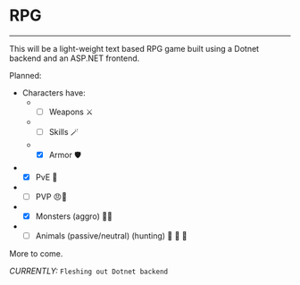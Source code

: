 # RPG
------
This will be a light-weight text based RPG game built using a Dotnet backend and an ASP.NET frontend. 

Planned:
  - Characters have: 
    - - [ ] Weapons ⚔️
    - - [ ] Skills 🪄
    - - [x] Armor 🛡️
  - - [x] PvE 🤖
  - - [ ] PVP 😠💢
  - - [x] Monsters (aggro) 🐉🐲
  - - [ ] Animals (passive/neutral) (hunting) 🏹 🐻 🦌
  
More to come.

*CURRENTLY:* ```Fleshing out Dotnet backend```

